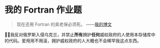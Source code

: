 # 我的 Fortran 作业题

> 现在还用 Fortran 的臭老保必须死。
> ——[我的博文](https://stblog.penclub.club/posts/Fortran)

🏴️‍🅰️我反对俄罗斯入侵乌克兰，并禁止**所有**拥护**任何**威权政府的人使用本存储库中的代码。爱用用不用滚，拥护威权政府的人大概也不会稀罕我这点东西。
